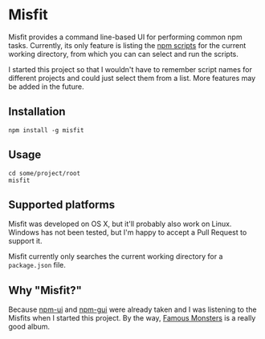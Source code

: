 # Misfit

Misfit provides a command line-based UI for performing common npm tasks.  Currently, its only feature is listing the [npm scripts](https://docs.npmjs.com/cli/run-script) for the current working directory, from which you can can select and run the scripts.

I started this project so that I wouldn't have to remember script names for different projects and could just select them from a list.  More features may be added in the future.

## Installation

````
npm install -g misfit
````

## Usage

````
cd some/project/root
misfit
````

## Supported platforms

Misfit was developed on OS X, but it'll probably also work on Linux.  Windows has not been tested, but I'm happy to accept a Pull Request to support it.

Misfit currently only searches the current working directory for a `package.json` file.

## Why "Misfit?"

Because [npm-ui](https://github.com/chbrown/npm-ui) and [npm-gui](https://github.com/q-nick/npm-gui) were already taken and I was listening to the Misfits when I started this project.  By the way, [Famous Monsters](https://en.wikipedia.org/wiki/Famous_Monsters) is a really good album.

